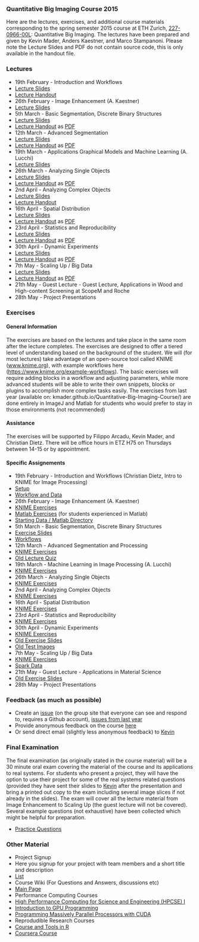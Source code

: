 ### Quantitative Big Imaging Course 2015
Here are the lectures, exercises, and additional course materials corresponding to the spring semester 2015 course at ETH Zurich, [227-0966-00L](http://www.vvz.ethz.ch/Vorlesungsverzeichnis/lerneinheitPre.do?lerneinheitId=97210&semkez=2015S&lang=en): Quantitative Big Imaging. 
The lectures have been prepared and given by Kevin Mader, Anders Kaestner, and Marco Stampanoni. Please note the Lecture Slides and PDF do not contain source code, this is only available in the handout file.

### Lectures
- 19th February - Introduction and Workflows
 - [Lecture Slides](https://rawgithub.com/kmader/Quantitative-Big-Imaging-2015/master/Lectures/01-Slides.html)
 - [Lecture Handout](https://rawgithub.com/kmader/Quantitative-Big-Imaging-2015/master/Lectures/01-Handout.html)
- 26th February - Image Enhancement (A. Kaestner)
 - [Lecture Slides](https://rawgithub.com/kmader/Quantitative-Big-Imaging-2015/master/Lectures/02-Slides.pdf)
- 5th March - Basic Segmentation, Discrete Binary Structures
 - [Lecture Slides](https://rawgithub.com/kmader/Quantitative-Big-Imaging-2015/master/Lectures/03-Slides.html)
 - [Lecture Handout](https://rawgithub.com/kmader/Quantitative-Big-Imaging-2015/master/Lectures/03-Handout.html) as [PDF](https://rawgithub.com/kmader/Quantitative-Big-Imaging-2015/master/Lectures/03-Handout.pdf)
- 12th March - Advanced Segmentation
 - [Lecture Slides](https://rawgithub.com/kmader/Quantitative-Big-Imaging-2015/master/Lectures/04-Slides.html)
 - [Lecture Handout](https://rawgithub.com/kmader/Quantitative-Big-Imaging-2015/master/Lectures/04-Handout.html) as [PDF](https://rawgithub.com/kmader/Quantitative-Big-Imaging-2015/master/Lectures/04-Handout.pdf)
- 19th March - Applications Graphical Models and Machine Learning (A. Lucchi)
 - [Lecture Slides](https://rawgithub.com/kmader/Quantitative-Big-Imaging-2015/master/Lectures/05-Slides.pdf)
- 26th March - Analyzing Single Objects
 - [Lecture Slides](https://rawgithub.com/kmader/Quantitative-Big-Imaging-2015/master/Lectures/06-Slides.html)
 - [Lecture Handout](https://rawgithub.com/kmader/Quantitative-Big-Imaging-2015/master/Lectures/06-Handout.html) as [PDF](https://rawgithub.com/kmader/Quantitative-Big-Imaging-2015/master/Lectures/06-Handout.pdf)
- 2nd April - Analyzing Complex Objects
 - [Lecture Slides](https://rawgithub.com/kmader/Quantitative-Big-Imaging-2015/master/Lectures/07-Slides.html)
 - [Lecture Handout](https://rawgithub.com/kmader/Quantitative-Big-Imaging-2015/master/Lectures/07-Handout.html)
- 16th April - Spatial Distribution
 - [Lecture Slides](https://rawgithub.com/kmader/Quantitative-Big-Imaging-2015/master/Lectures/08-Slides.html)
 - [Lecture Handout](https://rawgithub.com/kmader/Quantitative-Big-Imaging-2015/master/Lectures/08-Handout.html) as [PDF](https://rawgithub.com/kmader/Quantitative-Big-Imaging-2015/master/Lectures/08-Handout.pdf)
- 23rd April -  Statistics and Reproducibility
 - [Lecture Slides](https://rawgithub.com/kmader/Quantitative-Big-Imaging-2015/master/Lectures/09-slides.html)
 - [Lecture Handout](https://rawgithub.com/kmader/Quantitative-Big-Imaging-2015/master/Lectures/09-handout.html) as [PDF](https://rawgithub.com/kmader/Quantitative-Big-Imaging-2015/master/Lectures/09-handout.pdf)
- 30th April - Dynamic Experiments
 - [Lecture Slides](https://rawgithub.com/kmader/Quantitative-Big-Imaging-2015/master/Lectures/10-slides.html)
 - [Lecture Handout](https://rawgithub.com/kmader/Quantitative-Big-Imaging-2015/master/Lectures/10-handout.html) as [PDF](https://rawgithub.com/kmader/Quantitative-Big-Imaging-2015/master/Lectures/10-handout.pdf)
- 7th May - Scaling Up / Big Data
 - [Lecture Slides](https://rawgithub.com/kmader/Quantitative-Big-Imaging-2015/master/Lectures/11-slides.html)
 - [Lecture Handout](https://rawgithub.com/kmader/Quantitative-Big-Imaging-2015/master/Lectures/11-handout.html) as [PDF](https://rawgithub.com/kmader/Quantitative-Big-Imaging-2015/master/Lectures/11-handout.pdf)
- 21th May - Guest Lecture -  Guest Lecture, Applications in Wood and High-content Screening at ScopeM and Roche
- 28th May - Project Presentations

### Exercises
#### General Information
The exercises are based on the lectures and take place in the same room after the lecture completes. The exercises are designed to offer a tiered level of understanding based on the background of the student. We will (for most lectures) take advantage of an open-source tool called KNIME (www.knime.org), with example workflows here (https://www.knime.org/example-workflows).  The basic exercises will require adding blocks in a workflow and adjusting parameters, while more advanced students will be able to write their own snippets, blocks or plugins to accomplish more complex tasks easily. 
The exercises from last year (available on: kmader.github.io/Quantitative-Big-Imaging-Course/) are done entirely in ImageJ and Matlab for students who would prefer to stay in those environments (not recommended)

#### Assistance
The exercises will be supported by Filippo Arcadu, Kevin Mader, and Christian Dietz. There will be office hours in ETZ H75 on Thursdays between 14-15 or by appointment.

#### Specific Assignements

- 19th February - Introduction and Workflows (Christian Dietz, Intro to KNIME for Image Processing)
 - [Setup](https://github.com/kmader/Quantitative-Big-Imaging-2015/blob/master/Exercises/01-Description.md)
 - [Workflow and Data](http://tinyurl.com/knime-ws-eth)
- 26th February - Image Enhancement (A. Kaestner)
 - [KNIME Exercises](https://github.com/kmader/Quantitative-Big-Imaging-2015/blob/master/Exercises/02-Description-KNIME.md)
 - [Matlab Exercises](https://github.com/kmader/Quantitative-Big-Imaging-Course/blob/master/Ex2/Exercises_ImageEnhancement.pdf?raw=true) (for students experienced in Matlab)
 - [Starting Data / Matlab Directory](https://github.com/kmader/Quantitative-Big-Imaging-Course/blob/master/Ex2/matlab.zip?raw=true)
- 5th March - Basic Segmentation, Discrete Binary Structures
 - [Exercise Slides](https://rawgithub.com/kmader/Quantitative-Big-Imaging-2015/master/Exercises/03-Description.html)
 - [Workflows](https://github.com/kmader/Quantitative-Big-Imaging-2015/blob/master/Exercises/03-files/Workflows.zip?raw=true)
- 12th March - Advanced Segmentation and Processing
 - [KNIME Exercises](https://github.com/kmader/Quantitative-Big-Imaging-2015/blob/master/Exercises/04-Description.md)
 - [Old Lecture Quiz](https://rawgithub.com/kmader/Quantitative-Big-Imaging-Course/master/Lectures/04-AdvSegmentation_files/quiz.html)
- 19th March - Machine Learning in Image Processing (A. Lucchi)
 - [KNIME Exercises](https://github.com/kmader/Quantitative-Big-Imaging-2015/blob/master/Exercises/05-Description.md)
- 26th March - Analyzing Single Objects
 - [KNIME Exercises](https://github.com/kmader/Quantitative-Big-Imaging-2015/blob/master/Exercises/06-Description.md)
- 2nd April -  Analyzing Complex Objects
 - [KNIME Exercises](https://github.com/kmader/Quantitative-Big-Imaging-2015/blob/master/Exercises/07-Description.md)
- 16th April -  Spatial Distribution
 - [KNIME Exercises](https://github.com/kmader/Quantitative-Big-Imaging-2015/blob/master/Exercises/08-Description.md)
- 23rd April -  Statistics and Reproducibility
 - [KNIME Exercises](https://rawgithub.com/kmader/Quantitative-Big-Imaging-2015/master/Exercises/09-Description.html)
- 30th April - Dynamic Experiments
 - [KNIME Exercises](https://github.com/kmader/Quantitative-Big-Imaging-2015/blob/master/Exercises/10-Description.md)
 - [Old Exercise Slides](https://rawgithub.com/kmader/Quantitative-Big-Imaging-Course/master/Ex9/Ex9Slides.html)
 - [Old Test Images](https://github.com/kmader/Quantitative-Big-Imaging-Course/blob/master/Ex9/testimages.zip?raw=true)
- 7th May - Scaling Up / Big Data
 - [KNIME Exercises](https://github.com/kmader/Quantitative-Big-Imaging-2015/blob/master/Exercises/11-Description.md)
 - [Spark Data](https://rawgithub.com/kmader/Quantitative-Big-Imaging-Course/master/Ex10/cell_colony.csv)
- 21th May - Guest Lecture - Applications in Material Science
 - [Old Exercise Slides](https://rawgithub.com/kmader/Quantitative-Big-Imaging-Course/master/Ex11/Ex11Slides.html)
- 28th May - Project Presentations

### Feedback (as much as possible)
 - Create an [issue](https://github.com/kmader/Quantitative-Big-Imaging-2015/issues) (on the group site that everyone can see and respond to, requires a Github account), [issues from last year](https://github.com/kmader/Quantitative-Big-Imaging-Course/issues)
 - Provide anonymous feedback on the course [here](https://docs.google.com/spreadsheet/embeddedform?formkey=dEtIX1ZXMzFacmdhRF9mQVpNaWtWTXc6MA)
 - Or send direct email (slightly less anonymous feedback) to [Kevin](mailto:mader@biomed.ee.ethz.ch)

### Final Examination

The final examination (as originally stated in the course material) will be a 30 minute oral exam covering the material of the course and its applications to real systems. For students who present a project, they will have the option to use their project for some of the real systems related questions (provided they have sent their slides to [Kevin](mailto:mader@biomed.ee.ethz.ch) after the presentation and bring a printed out copy to the exam including several image slices if not already in the slides).  The exam will cover all the lecture material from Image Enhancement to Scaling Up (the guest lecture will not be covered). Several example questions (not exhaustive) have been collected which might be helpful for preparation.
- [Practice Questions](https://rawgithub.com/kmader/Quantitative-Big-Imaging-Course/master/PracticeExam/exam.html)

### Other Material
- Project Signup
 - Here you signup for your project with team members and a short title and description
 - [List](https://docs.google.com/spreadsheet/ccc?key=0AnOOBjdH2wMXdFNzVUNEUUc1WG1Cb21Gb24xZnQ5dWc&usp=sharing)
- Course Wiki (For Questions and Answers, discussions etc)
 - [Main Page](https://github.com/kmader/Quantitative-Big-Imaging-Course/wiki/Course-Wiki-Page)
- Performance Computing Courses
 - [High Performance Computing for Science and Engineering (HPCSE) I](http://cse-lab.ethz.ch/index.php/teaching/42-teaching/classes/577-hpcsei)
 - [Introduction to GPU Programming](http://cse-lab.ethz.ch/index.php/teaching/42-teaching/classes/576-etvgpufall2013)
 - [Programming Massively Parallel Processors with CUDA](https://itunes.apple.com/us/itunes-u/programming-massively-parallel/id384233322?mt=10)
- Reprodudible Research Courses
 - [Course and Tools in R](http://kbroman.github.io/Tools4RR/)
 - [Coursera Course](https://www.coursera.org/course/repdata)
